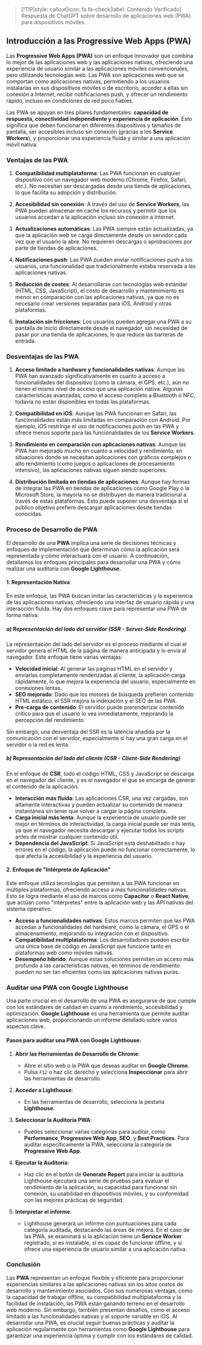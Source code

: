 > [!TIP|style: callout|icon: fa fa-check|label: Contenido Verificado]
> Respuesta de ChatGPT sobre desarrollo de aplicaciones web (PWA) para dispositivos móviles.

## **Introducción a las Progressive Web Apps (PWA)** <!-- {docsify-ignore} -->

Las **Progressive Web Apps (PWA)** son un enfoque innovador que combina lo mejor de las aplicaciones web y las aplicaciones nativas, ofreciendo una experiencia de usuario similar a las aplicaciones móviles convencionales, pero utilizando tecnologías web. Las PWA son aplicaciones web que se comportan como aplicaciones nativas, permitiendo a los usuarios instalarlas en sus dispositivos móviles o de escritorio, acceder a ellas sin conexión a Internet, recibir notificaciones push, y ofrecer un rendimiento rápido, incluso en condiciones de red poco fiables.

Las PWA se apoyan en tres pilares fundamentales: **capacidad de respuesta, conectividad independiente y experiencia de aplicación**. Esto significa que deben funcionar en diferentes dispositivos y tamaños de pantalla, ser accesibles incluso sin conexión (gracias a los **Service Workers**), y proporcionar una experiencia fluida y similar a una aplicación móvil nativa.

### **Ventajas de las PWA** <!-- {docsify-ignore} -->

1. **Compatibilidad multiplataforma**: Las PWA funcionan en cualquier dispositivo con un navegador web moderno (Chrome, Firefox, Safari, etc.). No necesitan ser descargadas desde una tienda de aplicaciones, lo que facilita su adopción y distribución.
   
2. **Accesibilidad sin conexión**: A través del uso de **Service Workers**, las PWA pueden almacenar en caché los recursos y permitir que los usuarios accedan a la aplicación incluso sin conexión a Internet.

3. **Actualizaciones automáticas**: Las PWA siempre están actualizadas, ya que la aplicación web se carga directamente desde un servidor cada vez que el usuario la abre. No requieren descargas o aprobaciones por parte de tiendas de aplicaciones.

4. **Notificaciones push**: Las PWA pueden enviar notificaciones push a los usuarios, una funcionalidad que tradicionalmente estaba reservada a las aplicaciones nativas.

5. **Reducción de costes**: Al desarrollarse con tecnologías web estándar (HTML, CSS, JavaScript), el costo de desarrollo y mantenimiento es menor en comparación con las aplicaciones nativas, ya que no es necesario crear versiones separadas para iOS, Android y otras plataformas.

6. **Instalación sin fricciones**: Los usuarios pueden agregar una PWA a su pantalla de inicio directamente desde el navegador, sin necesidad de pasar por una tienda de aplicaciones, lo que reduce las barreras de entrada.

### **Desventajas de las PWA** <!-- {docsify-ignore} -->

1. **Acceso limitado a hardware y funcionalidades nativas**: Aunque las PWA han avanzado significativamente en cuanto a acceso a funcionalidades del dispositivo (como la cámara, el GPS, etc.), aún no tienen el mismo nivel de acceso que una aplicación nativa. Algunas características avanzadas, como el acceso completo a Bluetooth o NFC, todavía no están disponibles en todas las plataformas.

2. **Compatibilidad en iOS**: Aunque las PWA funcionan en Safari, las funcionalidades están más limitadas en comparación con Android. Por ejemplo, iOS restringe el uso de notificaciones push en las PWA y ofrece menos soporte para las funcionalidades de los **Service Workers**.

3. **Rendimiento en comparación con aplicaciones nativas**: Aunque las PWA han mejorado mucho en cuanto a velocidad y rendimiento, en situaciones donde se necesitan aplicaciones con gráficos complejos o alto rendimiento (como juegos o aplicaciones de procesamiento intensivo), las aplicaciones nativas siguen siendo superiores.

4. **Distribución limitada en tiendas de aplicaciones**: Aunque hay formas de integrar las PWA en tiendas de aplicaciones como Google Play o la Microsoft Store, la mayoría no se distribuyen de manera tradicional a través de estas plataformas. Esto puede suponer una desventaja si el público objetivo prefiere descargar aplicaciones desde tiendas conocidas.



### **Proceso de Desarrollo de PWA** <!-- {docsify-ignore} -->

El desarrollo de una **PWA** implica una serie de decisiones técnicas y enfoques de implementación que determinan cómo la aplicación será representada y cómo interactuará con el usuario. A continuación, detallamos los enfoques principales para desarrollar una PWA y cómo realizar una auditoría con **Google Lighthouse**.

#### **1. Representación Nativa**
En este enfoque, las PWA buscan imitar las características y la experiencia de las aplicaciones nativas, ofreciendo una interfaz de usuario rápida y una interacción fluida. Hay dos enfoques clave para representar una PWA de forma nativa:

##### **a) Representación del lado del servidor (SSR - Server-Side Rendering)**
La representación del lado del servidor es el proceso mediante el cual el servidor genera el HTML de la página de manera anticipada y lo envía al navegador. Este enfoque tiene varias ventajas:

- **Velocidad inicial**: Al generar las páginas HTML en el servidor y enviarlas completamente renderizadas al cliente, la aplicación carga rápidamente, lo que mejora la experiencia del usuario, especialmente en conexiones lentas.
- **SEO mejorado**: Dado que los motores de búsqueda prefieren contenido HTML estático, el SSR mejora la indexación y el SEO de las PWA.
- **Pre-carga de contenido**: El servidor puede prerenderizar contenido crítico para que el usuario lo vea inmediatamente, mejorando la percepción del rendimiento.

Sin embargo, una desventaja del SSR es la latencia añadida por la comunicación con el servidor, especialmente si hay una gran carga en el servidor o la red es lenta.

##### **b) Representación del lado del cliente (CSR - Client-Side Rendering)**
En el enfoque de **CSR**, todo el código HTML, CSS y JavaScript se descarga en el navegador del cliente, y es el navegador el que se encarga de generar el contenido de la aplicación.

- **Interacción más fluida**: Las aplicaciones CSR, una vez cargadas, son altamente interactivas y pueden actualizar su contenido de manera instantánea sin tener que volver a cargar la página completa.
- **Carga inicial más lenta**: Aunque la experiencia de usuario puede ser mejor en términos de interactividad, la carga inicial puede ser más lenta, ya que el navegador necesita descargar y ejecutar todos los scripts antes de mostrar cualquier contenido útil.
- **Dependencia del JavaScript**: Si JavaScript está deshabilitado o hay errores en el código, la aplicación puede no funcionar correctamente, lo que afecta la accesibilidad y la experiencia del usuario.

#### **2. Enfoque de "Intérprete de Aplicación"**

Este enfoque utiliza tecnologías que permiten a las PWA funcionar en múltiples plataformas, ofreciendo acceso a más funcionalidades nativas. Esto se logra mediante el uso de marcos como **Capacitor** o **React Native**, que actúan como "intérpretes" entre la aplicación web y las API nativas del sistema operativo.

- **Acceso a funcionalidades nativas**: Estos marcos permiten que las PWA accedan a funcionalidades del hardware, como la cámara, el GPS o el almacenamiento, mejorando su integración con el dispositivo.
- **Compatibilidad multiplataforma**: Los desarrolladores pueden escribir una única base de código en JavaScript que funcione tanto en plataformas web como móviles nativas.
- **Desempeño híbrido**: Aunque estas soluciones permiten un acceso más profundo a las características nativas, en términos de rendimiento pueden no ser tan eficientes como las aplicaciones nativas puras.



### **Auditar una PWA con Google Lighthouse** <!-- {docsify-ignore} -->

Una parte crucial en el desarrollo de una PWA es asegurarse de que cumple con los estándares de calidad en cuanto a rendimiento, accesibilidad y optimización. **Google Lighthouse** es una herramienta que permite auditar aplicaciones web, proporcionando un informe detallado sobre varios aspectos clave.

#### **Pasos para auditar una PWA con Google Lighthouse**:

1. **Abrir las Herramientas de Desarrollo de Chrome**:
   - Abre el sitio web o la PWA que deseas auditar en **Google Chrome**.
   - Pulsa `F12` o haz clic derecho y selecciona **Inspeccionar** para abrir las herramientas de desarrollo.

2. **Acceder a Lighthouse**:
   - En las herramientas de desarrollo, selecciona la pestaña **Lighthouse**.

3. **Seleccionar la Auditoría PWA**:
   - Puedes seleccionar varias categorías para auditar, como **Performance**, **Progressive Web App**, **SEO**, y **Best Practices**. Para auditar específicamente la PWA, selecciona la categoría de **Progressive Web App**.

4. **Ejecutar la Auditoría**:
   - Haz clic en el botón de **Generate Report** para iniciar la auditoría. Lighthouse ejecutará una serie de pruebas para evaluar el rendimiento de la aplicación, su capacidad para funcionar sin conexión, su usabilidad en dispositivos móviles, y su conformidad con las mejores prácticas de seguridad.

5. **Interpretar el informe**:
   - Lighthouse generará un informe con puntuaciones para cada categoría auditada, destacando las áreas de mejora. En el caso de las PWA, se examinará si la aplicación tiene un **Service Worker** registrado, si es instalable, si es capaz de funcionar offline, y si ofrece una experiencia de usuario similar a una aplicación nativa.

### **Conclusión** <!-- {docsify-ignore} -->

Las **PWA** representan un enfoque flexible y eficiente para proporcionar experiencias similares a las aplicaciones nativas sin los altos costos de desarrollo y mantenimiento asociados. Con sus numerosas ventajas, como la capacidad de trabajar offline, su compatibilidad multiplataforma y la facilidad de instalación, las PWA están ganando terreno en el desarrollo web moderno. Sin embargo, también presentan desafíos, como el acceso limitado a las funcionalidades nativas y el soporte variable en iOS. Al desarrollar una PWA, es crucial seguir buenas prácticas y auditar la aplicación regularmente con herramientas como **Google Lighthouse** para garantizar una experiencia óptima y cumplir con los estándares de calidad.
